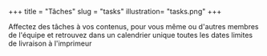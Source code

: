 +++
title       = "Tâches"
slug        = "tasks"
illustration= "tasks.png"
+++

Affectez des tâches à vos contenus, pour vous même ou d'autres membres de l'équipe et retrouvez dans un calendrier unique toutes les dates limites de livraison à l'imprimeur